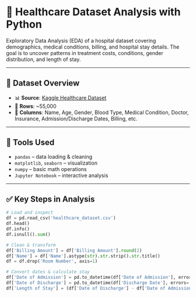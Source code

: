# 🏥 Healthcare Dataset Analysis with Python

Exploratory Data Analysis (EDA) of a hospital dataset covering demographics, medical conditions, billing, and hospital stay details. The goal is to uncover patterns in treatment costs, conditions, gender distribution, and length of stay.

---

## 📁 Dataset Overview

- 📊 **Source**: [Kaggle Healthcare Dataset](https://www.kaggle.com/datasets/prasad22/healthcare-dataset)
- 🔢 **Rows**: ~55,000
- 📌 **Columns**: Name, Age, Gender, Blood Type, Medical Condition, Doctor, Insurance, Admission/Discharge Dates, Billing, etc.

---

## 🧰 Tools Used

- `pandas` – data loading & cleaning  
- `matplotlib`, `seaborn` – visualization  
- `numpy` – basic math operations  
- `Jupyter Notebook` – interactive analysis

---

## ✅ Key Steps in Analysis

```python
# Load and inspect
df = pd.read_csv('healthcare_dataset.csv')
df.head()
df.info()
df.isnull().sum()

# Clean & transform
df['Billing Amount'] = df['Billing Amount'].round(2)
df['Name'] = df['Name'].astype(str).str.strip().str.title()
df = df.drop('Room Number', axis=1)

# Convert dates & calculate stay
df['Date of Admission'] = pd.to_datetime(df['Date of Admission'], errors='coerce')
df['Date of Discharge'] = pd.to_datetime(df['Discharge Date'], errors='coerce')
df['Length of Stay'] = (df['Date of Discharge'] - df['Date of Admission']).dt.days

